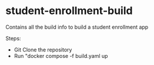 # student-enrollment-build
Contains all the build info to build a student enrollment app

Steps:
- Git Clone the repository
- Run "docker compose -f build.yaml up 